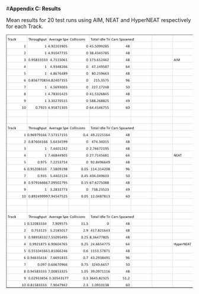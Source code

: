 
#__**Appendix C: Results**__

Mean results for 20 test runs using AIM, NEAT and HyperNEAT respectively for each Track.

![alt text](results.png "Results")
